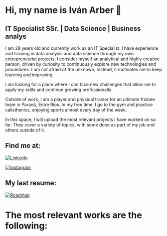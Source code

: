 # Hi, my name is Iván Arber 👋
## IT Specialist SSr. | Data Science | Business analys
I am 28 years old and currently work as an IT Specialist. I have experience and training in data analysis and data science through my own entrepreneurial projects. I consider myself an analytical and highly creative person, driven by curiosity to continuously explore new technologies and procedures. I am not afraid of the unknown; instead, it motivates me to keep learning and improving.

I am looking for a place where I can face new challenges that allow me to apply my skills and continue growing professionally.

Outside of work, I am a player and physical trainer for an ultimate frisbee team in Paraná, Entre Ríos. In my free time, I go to the gym and practice calisthenics, enjoying sports almost every day of the week.

In this space, I will upload the most relevant projects I have worked on so far. They cover a variety of topics, with some done as part of my job and others outside of it.

## Find me at:

[![LinkedIn](https://img.shields.io/badge/LinkedIn-Ivan_Arber-0077B5?style=for-the-badge&logo=linkedin&logoColor=white&labelColor=101010)](https://www.linkedin.com/in/ivan-arber)

[![Instagram](https://img.shields.io/badge/Instagram-@ivan_arber-E4405F?style=for-the-badge&logo=instagram&logoColor=white&labelColor=101010)](https://www.instagram.com/ivan_arber?igsh=YTBpMmE2c2hoZnhk)

## My last resume:

[![Roadmap](https://img.shields.io/github/stars/mouredev/roadmap-retos-programacion?label=Roadmap%20Programación&style=social)](https://github.com/ArberIvan/CV-Arber_Ivan)

# The most relevant works are the following:

<!--
**ArberIvan/ArberIvan** is a ✨ _special_ ✨ repository because its `README.md` (this file) appears on your GitHub profile.

Here are some ideas to get you started:

- 🔭 I’m currently working on ...
- 🌱 I’m currently learning ...
- 👯 I’m looking to collaborate on ...
- 🤔 I’m looking for help with ...
- 💬 Ask me about ...
- 📫 How to reach me: ...
- 😄 Pronouns: ...
- ⚡ Fun fact: ...
-->
